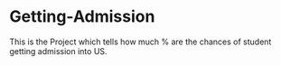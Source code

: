 # Getting-Admission
This is the Project which tells how much % are the chances of student getting admission into US. 
